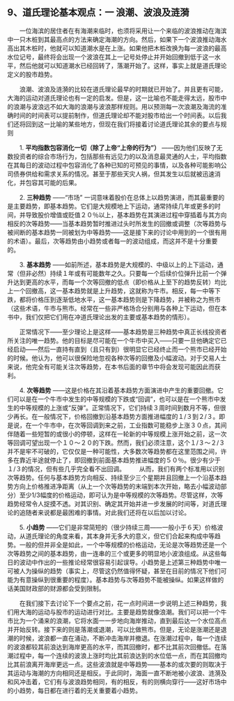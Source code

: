 ## 9、道氏理论基本观点：一 浪潮、波浪及涟漪

　　一位海滨的居住者在有海潮来临时，也须将采用让一个来临的波浪推动在海滨中一只木桩到其最高点的方法来确定海潮的方向。然后，如果下一个波浪推动海水高出其木桩时，他就可以知道潮水是在上涨。如果他把木桩改换为每一波浪的最高水位记号，最终将会出现一个波浪在其上一记号处停止并开始回撤到低于这一水平，然后他就可以知道潮水已经回转了，落潮开始了。这样，事实上就是道氏理论定义的股市趋势。

　　浪潮、波浪及涟漪的比较在道氏理论最早的时期就已开始了。并且更有可能，大海的运动对道氏理论也有一定的启发。但是，这一比喻也不能走得太远，股市中的浪潮与波浪远不如大海的浪潮与波浪那样规则。用以预测每一次浪潮及海流的准确时间的时间表可以提前制作，但道氏理论却不能对股市给出一个时间表。以后我们还将回到这一比喻的某些地方，但现在我们将接着讨论道氏理论其余的要点与规则

　　1. **平均指数包容消化一切（除了上帝“上帝的行为”）** ——因为他们反映了无数投资者的综合市场行为，包括那些有远见力的以及消息最灵通的人士，平均指数在其每日的波动过程中包容消化了各种已知的可预见的事情，以及各种可能影响公司债券供给和需求关系的情况。甚至于那些天灾人祸，但其发生以后就被迅速消化，并包容其可能的后果。

　　2. **三种趋势** ——“市场” 一词意味着股价在总体上以趋势演进，而其最重要的是主要趋势，即基本趋势。它们是大规模地上下运动，通常持续几年或更多的时间，并导致股价增值或贬值２０％以上，基本趋势在其演进过程中穿插着与其方向相反的次等趋势——当基本趋势暂时推进过头时所发生的回撤或调整（次等趋势与被间断的基本趋势一同被划为中等趋势——这是接下来的讨论中用到的一个很有用的术语）。最后，次等趋势由小趋势或者每一的波动组成，而这并不是十分重要的。

　　3. **基本趋势** ——如前所述，基本趋势是大规模的、中级以上的上下运动，通常（但非必然）持续１年或有可能数年之久。只要每一个后续价位弹升比前一个弹升达到更高的水平，而每一个次等回撤的低点（即价格从上至下的趋势反转）均比上一个回撤高，这一基本趋势就是上升趋势，这就称为牛市。相反，每一中等下跌，都将价格压到逐渐低地水平，这一基本趋势则是下降趋势，并被称之为熊市（这些术语，牛市与熊市。经常在一些非严格场合分别用与各种上下运动，但在本书中，我们仅把它们用在冲道氏理论出发的主要或基本趋势的情形）。

　　正常情况下——至少理论上是这样——基本趋势是三种趋势中真正长线投资者所关注的唯一趋势。他的目标是尽可能在一个牛市中买入——只要一旦他确定它已经启动——然后一直持有直到（且只有到）很明显它已经终止而一个熊市已经开始的时候。他认为，他可以很保险地忽视各种次等的回撤及小幅波动。对于交易人士来说，他完全有可能关注次等趋势，在本书后面的章节中将会发现可能因此而获利。

　　4. **次等趋势** ——这是价格在其沿着基本趋势方面演进中产生的重要回撤。它们可以是在一个牛市中发生的中等规模的下跌或“回调”，也可以是在一个熊市中发生的中等规模的上涨或“反弹”。正常情况下，它们持续３周时间到数月不等，但很少再长。在一般情况下，价格回撤到沿基本趋势方面推进幅度的１/３到２/３。即是说，在一个牛市中，在次等回调到来之前，工业指数可能稳步上涨３０点，其间伴随着一些短暂的或很小的停顿，这样在一轮新的中等规模上涨开始之前，这一次等回调可望出现一个１０～２０的下跌。然而，我们必须注意，这个１/３～２/３并不是牢不可破的，它仅仅是一种可能性，大多数次等趋势都在这里范围之间，许多在靠近半途就停止了，即回撤到前面基本趋势推进幅度的５０％。很少有少于１/３的情况，但有些几乎完全看不出回调。
　　从而，我们有两个标准用以识别次等趋势。任何与基本趋势方向相反、持续至少三个星期并且回撤上一个沿基本趋势方向上价格推进净距离（从上一个次等趋势的末端到本次开始，略去小幅波动部分）至少1/3幅度的价格运动，即可认为是中等规模的次等趋势。尽管这样，次等趋势经常令人捉摸不透。对其识别、确定其开始并进一步发展的时间等，对道氏理论的追随者来说都是最困难的事情。对此我们还将在以后加以讨论。

　　5. **小趋势** ——它们是非常简短的（很少持续三周——一般小于６天）价格波动，从道氏理论的角度来看，其本身并无多大的意义，但它们合起来构成中等趋势。一般的但并非全是如此，一个中等规模的价格运动，无论是次等趋势还是一个次等趋势之间的基本趋势，由一连串的三个或更多的明显地小波浪组成。从这些每日的波动中作出的一些推论经常很容易引起误导。小趋势是上述第三种趋势中唯一可被人为操纵的趋势（事实上，尽管这仍然值得怀疑，甚至在目前的情况下他们可能为有意操纵到很重要的程度）。基本趋势与次等趋势不能被操纵。如果这样做的话美国财政部的财源都会受到限制。

　　在我们接下去讨论下一个要点之前，花一点时间进一步说明上述三种趋势，我们用大海的运动与股市的运动进行对比。主要是趋势就像浪潮。我们可以把一个牛市比为一个涌来的浪潮，它将水面一一步地向海岸推动，直到最后达一个水位高点并开始反转。接下来的则是落潮或退潮，可以比做熊市。但是，无论是涨潮还是退潮的时候，波浪都一直在涌动，不断冲击海岸并撤退。在涨潮过程中，每一个连续的波浪都较其前浪达到海岸更高的水平，而其回撤时，都不比其前次回撤低。在落潮过程中，每一个连续的波浪上涨时均比其前浪达到的水位低一点，而在其回撤均比其前浪离开海岸更远一点。这些波浪就是中等趋势——基本的或次要的则取决于其运动与海潮的方向相同还是相反。于此同时，海面一直不断地被小波浪、涟漪及和风冲击着，它们有与波浪趋势相同，有的相反，有的则横向穿行——这好市场中的小趋势，每日都在进行着的无关重要着小趋势。
